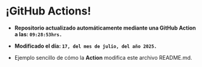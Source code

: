 # ¡GitHub Actions!
* **Repositorio actualizado automáticamente mediante una GitHub Action a las: `09:28:53hrs.`**
* **Modificado el día: `17, del mes de julio, del año 2025.`**

* Ejemplo sencillo de cómo la **Action** modifica este archivo README.md.
